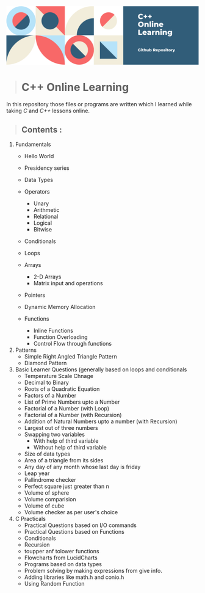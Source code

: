 <img src = "https://github.com/priyanshsingh/Cpp-learning/blob/master/Cpp.png"/>

># **C++ Online Learning**

In this repository those files or programs are written which I learned while taking *C* and *C++* lessons online.

>## **Contents** :
1. Fundamentals
    * Hello World
    * Presidency series
    * Data Types
    * Operators
         * Unary
         * Arithmetic
         * Relational
         * Logical
         * Bitwise

    * Conditionals
    * Loops
    * Arrays
         * 2-D Arrays
         * Matrix input and operations
    * Pointers
    * Dynamic Memory Allocation
    * Functions
         * Inline Functions
         * Function Overloading
         * Control Flow through functions
2. Patterns
    * Simple Right Angled Triangle Pattern
    * Diamond Pattern
3. Basic Learner Questions (generally based on loops and conditionals
    * Temperature Scale Chnage
    * Decimal to Binary
    * Roots of a Quadratic Equation
    * Factors of a Number
    * List of Prime Numbers upto a Number
    * Factorial of a Number (with Loop)
    * Factorial of a Number (with Recursion)
    * Addition of Natural Numbers upto a number (with Recursion)
    * Largest out of three numbers
    * Swapping two variables
         * With help of third variable
         * Without help of third variable
    * Size of data types
    * Area of a triangle from its sides
    * Any day of any month whose last day is friday
    * Leap year
    * Pallindrome checker
    * Perfect square just greater than n
    * Volume of sphere
    * Volume comparision
    * Volume of cube
    * Volume checker as per user's choice
4. C Practicals
    * Practical Questions based on I/O commands
    * Practical Questions based on Functions
    * Conditionals
    * Recursion
    * toupper anf tolower functions
    * Flowcharts from LucidCharts
    * Programs based on data types
    * Problem solving by making expressions from give info.
    * Adding libraries like math.h and conio.h
    * Using Random Function



